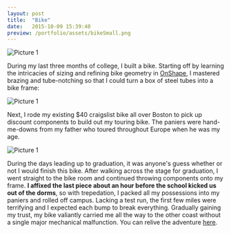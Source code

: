 ```yaml
---
layout: post
title:  "Bike"
date:   2015-10-09 15:39:40
preview: /portfolio/assets/bikeSmall.png
---
```


![Picture 1]({{"/assets/bikeLarge.jpg"|absolute_url}})

During my last three months of college, I built a bike. Starting off by learning the intricacies of sizing and refining bike geometry in [OnShape](https://cad.onshape.com/documents/6afd9109843e2963423853ec/w/bd0d625c6e67c8762b4695a9/e/fd534489982f63e20685585b), I mastered brazing and tube-notching so that I could turn a box of steel tubes into a bike frame:

![Picture 1]({{"/assets/bikeFrame.JPG"|absolute_url}})

Next, I rode my existing $40 craigslist bike all over Boston to pick up discount components to build out my touring bike. The paniers were hand-me-downs from my father who toured throughout Europe when he was my age.

![Picture 1]({{"/assets/bikeBuilt.jpg"|absolute_url}})

During the days leading up to graduation, it was anyone's guess whether or not I would finish this bike. After walking across the stage for graduation, I went straight to the bike room and continued throwing components onto my frame. __I affixed the last piece about an hour before the school kicked us out of the dorms__, so with trepedation, I packed all my possessions into my paniers and rolled off campus. Lacking a test run, the first few miles were terrifying and I expected each bump to break everything. Gradually gaining my trust, my bike valiantly carried me all the way to the other coast without a single major mechanical malfunction. You can relive the adventure [here](https://www.polarsteps.com/ScottMackinlay/676178-west). 
